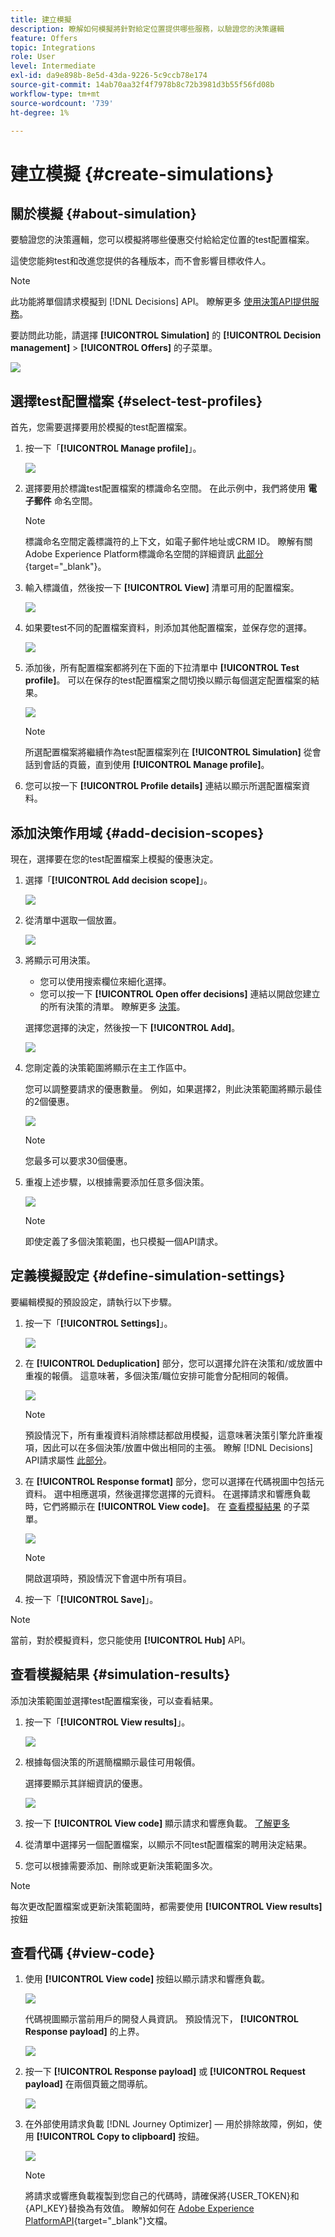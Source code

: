 ```yaml
---
title: 建立模擬
description: 瞭解如何模擬將針對給定位置提供哪些服務，以驗證您的決策邏輯
feature: Offers
topic: Integrations
role: User
level: Intermediate
exl-id: da9e898b-8e5d-43da-9226-5c9ccb78e174
source-git-commit: 14ab70aa32f4f7978b8c72b3981d3b55f56fd08b
workflow-type: tm+mt
source-wordcount: '739'
ht-degree: 1%

---
```


# 建立模擬 {#create-simulations}

## 關於模擬 {#about-simulation}

要驗證您的決策邏輯，您可以模擬將哪些優惠交付給給定位置的test配置檔案。

<!--Simulation allows you to view the results of offer decisions as a selected profile.-->

這使您能夠test和改進您提供的各種版本，而不會影響目標收件人。

>[!NOTE]
>
>此功能將單個請求模擬到 [!DNL Decisions] API。 瞭解更多 [使用決策API提供服務](../api-reference/decisions-api/deliver-offers.md)。

要訪問此功能，請選擇 **[!UICONTROL Simulation]** 的 **[!UICONTROL Decision management]** > **[!UICONTROL Offers]** 的子菜單。

![](../assets/offers_simulation-tab.png)

<!--
➡️ [Discover this feature in video](#video)
-->

## 選擇test配置檔案 {#select-test-profiles}

首先，您需要選擇要用於模擬的test配置檔案。

1. 按一下「**[!UICONTROL Manage profile]**」。

   ![](../assets/offers_simulation-manage-profile.png)

1. 選擇要用於標識test配置檔案的標識命名空間。 在此示例中，我們將使用 **電子郵件** 命名空間。

   >[!NOTE]
   >
   >標識命名空間定義標識符的上下文，如電子郵件地址或CRM ID。 瞭解有關Adobe Experience Platform標識命名空間的詳細資訊 [此部分](../../start/get-started-identity.md){target=&quot;_blank&quot;}。

1. 輸入標識值，然後按一下 **[!UICONTROL View]** 清單可用的配置檔案。

   ![](../assets/offers_simulation-add-profile.png)

1. 如果要test不同的配置檔案資料，則添加其他配置檔案，並保存您的選擇。

   ![](../assets/offers_simulation-save-profiles.png)

1. 添加後，所有配置檔案都將列在下面的下拉清單中 **[!UICONTROL Test profile]**。 可以在保存的test配置檔案之間切換以顯示每個選定配置檔案的結果。

   ![](../assets/offers_simulation-saved-profiles.png)

   >[!NOTE]
   >
   >所選配置檔案將繼續作為test配置檔案列在 **[!UICONTROL Simulation]** 從會話到會話的頁籤，直到使用 **[!UICONTROL Manage profile]**。

1. 您可以按一下 **[!UICONTROL Profile details]** 連結以顯示所選配置檔案資料。

<!--Learn more on [selecting test profiles](messages/preview.md#select-test-profiles)-->

## 添加決策作用域 {#add-decision-scopes}

現在，選擇要在您的test配置檔案上模擬的優惠決定。

1. 選擇「**[!UICONTROL Add decision scope]**」。

   ![](../assets/offers_simulation-add-decision.png)

1. 從清單中選取一個放置。

   ![](../assets/offers_simulation-add-decision-scope.png)

1. 將顯示可用決策。

   * 您可以使用搜索欄位來細化選擇。
   * 您可以按一下 **[!UICONTROL Open offer decisions]** 連結以開啟您建立的所有決策的清單。 瞭解更多 [決策](create-offer-activities.md)。

   選擇您選擇的決定，然後按一下 **[!UICONTROL Add]**。

   ![](../assets/offers_simulation-add-decision-scope-add.png)

1. 您剛定義的決策範圍將顯示在主工作區中。

   您可以調整要請求的優惠數量。 例如，如果選擇2，則此決策範圍將顯示最佳的2個優惠。

   ![](../assets/offers_simulation-request-offer.png)

   >[!NOTE]
   >
   >您最多可以要求30個優惠。

1. 重複上述步驟，以根據需要添加任意多個決策。

   ![](../assets/offers_simulation-add-more-decisions.png)

   >[!NOTE]
   >
   >即使定義了多個決策範圍，也只模擬一個API請求。

## 定義模擬設定 {#define-simulation-settings}

要編輯模擬的預設設定，請執行以下步驟。

1. 按一下「**[!UICONTROL Settings]**」。

   ![](../assets/offers_simulation-settings.png)

1. 在 **[!UICONTROL Deduplication]** 部分，您可以選擇允許在決策和/或放置中重複的報價。 這意味著，多個決策/職位安排可能會分配相同的報價。

   ![](../assets/offers_simulation-settings-deduplication.png)

   >[!NOTE]
   >
   >預設情況下，所有重複資料消除標誌都啟用模擬，這意味著決策引擎允許重複項，因此可以在多個決策/放置中做出相同的主張。 瞭解 [!DNL Decisions] API請求屬性 [此部分](../api-reference/decisions-api/deliver-offers.md)。

1. 在 **[!UICONTROL Response format]** 部分，您可以選擇在代碼視圖中包括元資料。 選中相應選項，然後選擇您選擇的元資料。 在選擇請求和響應負載時，它們將顯示在 **[!UICONTROL View code]**。 在 [查看模擬結果](#simulation-results) 的子菜單。

   ![](../assets/offers_simulation-settings-response-format.png)

   >[!NOTE]
   >
   >開啟選項時，預設情況下會選中所有項目。

1. 按一下「**[!UICONTROL Save]**」。

>[!NOTE]
>
>當前，對於模擬資料，您只能使用 **[!UICONTROL Hub]** API。

<!--
In the **[!UICONTROL API for simulation]** section, select the API you want to use: **[!UICONTROL Hub]** or **[!UICONTROL Edge]**.
Hub and Edge are two different end points for simulation data.

In the **[!UICONTROL Context data]** section, you can add as many elements as needed.

    >[!NOTE]
    >
    >This section is hidden if you select Edge API in the section above. Hub allows the use of Context data, Edge does not.

Context data allows the user to add contextual data that could affect the simulation score.
For instance, let's say the customer has an offer for a discount on ice cream. In the rules for that offer, it can have logic that would rank it higher when the temperature is above 80 degrees. In simulation, the user could add context data: temperature=65 and that offer would rank lower, of they could add temperature=95 and that would rank higher.
-->

## 查看模擬結果 {#simulation-results}

添加決策範圍並選擇test配置檔案後，可以查看結果。

1. 按一下「**[!UICONTROL View results]**」。

   ![](../assets/offers_simulation-view-results.png)

1. 根據每個決策的所選簡檔顯示最佳可用報價。

   選擇要顯示其詳細資訊的優惠。

   ![](../assets/offers_simulation-offer-details.png)

1. 按一下 **[!UICONTROL View code]** 顯示請求和響應負載。 [了解更多](#view-code)

1. 從清單中選擇另一個配置檔案，以顯示不同test配置檔案的聘用決定結果。

1. 您可以根據需要添加、刪除或更新決策範圍多次。

>[!NOTE]
>
>每次更改配置檔案或更新決策範圍時，都需要使用 **[!UICONTROL View results]** 按鈕

## 查看代碼 {#view-code}

1. 使用 **[!UICONTROL View code]** 按鈕以顯示請求和響應負載。

   ![](../assets/offers_simulation-view-code.png)

   代碼視圖顯示當前用戶的開發人員資訊。 預設情況下， **[!UICONTROL Response payload]** 的上界。

   ![](../assets/offers_simulation-request-payload.png)

1. 按一下 **[!UICONTROL Response payload]** 或 **[!UICONTROL Request payload]** 在兩個頁籤之間導航。

   ![](../assets/offers_simulation-response-payload.png)

1. 在外部使用請求負載 [!DNL Journey Optimizer]  — 用於排除故障，例如，使用 **[!UICONTROL Copy to clipboard]** 按鈕。

   ![](../assets/offers_simulation-copy-payload.png)

   <!--You cannot copy the response payload. ACTUALLY YES YOU CAN > to confirm with PM/dev? -->

   >[!NOTE]
   >
   >將請求或響應負載複製到您自己的代碼時，請確保將{USER_TOKEN}和{API_KEY}替換為有效值。 瞭解如何在 [Adobe Experience PlatformAPI](https://experienceleague.adobe.com/docs/experience-platform/landing/platform-apis/api-authentication.html){target=&quot;_blank&quot;}文檔。

